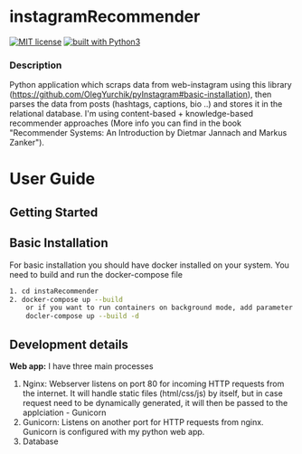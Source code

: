 # instagramRecommender
[![MIT license](https://img.shields.io/badge/license-MIT-blue.svg)](https://github.com/yarchiT/instaRecommender)
[![built with Python3](https://img.shields.io/badge/built%20with-Python3-red.svg)](
https://www.python.org/)

### Description
Python application which scraps data from web-instagram using this library (https://github.com/OlegYurchik/pyInstagram#basic-installation), then parses the data from posts (hashtags, captions, bio ..) and stores it in the relational database.
I'm using content-based + knowledge-based recommender approaches (More info you can find in the book "Recommender Systems: An Introduction by Dietmar Jannach and Markus Zanker").  

User Guide
=================


## Getting Started

## Basic Installation

For basic installation you should have docker installed on your system.
You need to build and run the docker-compose file

```bash
1. cd instaRecommender
2. docker-compose up --build
    or if you want to run containers on background mode, add parameter -d
    docler-compose up --build -d
``` 

## Development details

**Web app:**
I have three main processes
1. Nginx: Webserver listens on port 80 for incoming HTTP requests from the internet. It will handle static files (html/css/js) by itself, but in case request need to be dynamically generated, it will then be passed to the applciation - Gunicorn
2. Gunicorn: Listens on another port for HTTP requests from nginx. Gunicorn is configured with my python web app.
3. Database



